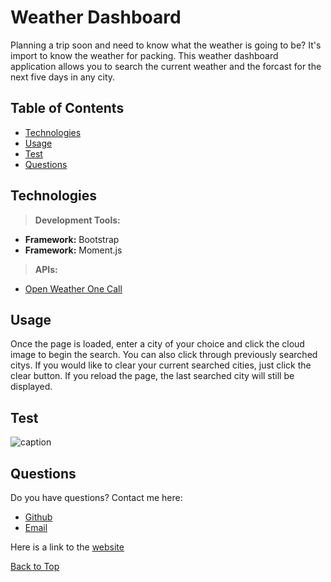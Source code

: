 # Weather Dashboard

Planning a trip soon and need to know what the weather is going to be? It's import to know the weather for packing. This weather dashboard application allows you to search the current weather and the forcast for the next five days in any city. 

## Table of Contents
* [Technologies](#Technologies)
* [Usage](#Usage)
* [Test](#Test)
* [Questions](#Questions)

## Technologies
><b>Development Tools:</b>
 * <b>Framework:</b> Bootstrap
 * <b>Framework:</b> Moment.js

><b>APIs:</b>
 * [Open Weather One Call](https://openweathermap.org/api/one-call-api)


## Usage
 Once the page is loaded, enter a city of your choice and click the cloud image to begin the search. You can also click through previously searched citys. If you would like to clear your current searched cities, just click the clear button. If you reload the page, the last searched city will still be displayed.  

## Test
![caption](./assets/images/Dashboard.gif)

## Questions
Do you have questions? Contact me here:

* [Github](https://github.com/jameleggleston)
* [Email](jamel.eggleston@gmail.com)

Here is a link to the [website](https://jameleggleston.github.io/Weather-Dashboard/)


[Back to Top](#Weather-Dashboard)